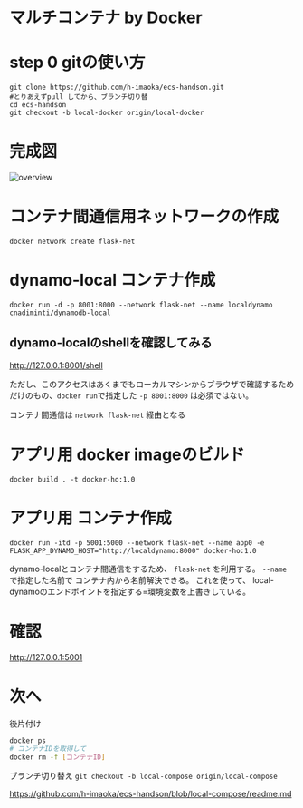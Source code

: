 マルチコンテナ by Docker
====

# step 0 gitの使い方

```
git clone https://github.com/h-imaoka/ecs-handson.git
#とりあえずpull してから、ブランチ切り替
cd ecs-handson
git checkout -b local-docker origin/local-docker
```

# 完成図
![overview](https://raw.githubusercontent.com/h-imaoka/ecs-handson/images/images/local-docker.png)

# コンテナ間通信用ネットワークの作成
`docker network create flask-net`

# dynamo-local コンテナ作成
`docker run -d -p 8001:8000 --network flask-net --name localdynamo cnadiminti/dynamodb-local`

## dynamo-localのshellを確認してみる
http://127.0.0.1:8001/shell

ただし、このアクセスはあくまでもローカルマシンからブラウザで確認するためだけのもの、`docker run`で指定した `-p 8001:8000` は必須ではない。

コンテナ間通信は `network flask-net` 経由となる

# アプリ用 docker imageのビルド
`docker build . -t docker-ho:1.0`

# アプリ用 コンテナ作成
```
docker run -itd -p 5001:5000 --network flask-net --name app0 -e FLASK_APP_DYNAMO_HOST="http://localdynamo:8000" docker-ho:1.0
```

dynamo-localとコンテナ間通信をするため、 `flask-net` を利用する。
`--name` で指定した名前で コンテナ内から名前解決できる。
これを使って、 local-dynamoのエンドポイントを指定する=環境変数を上書きしている。

# 確認
http://127.0.0.1:5001

# 次へ
後片付け

```sh
docker ps
# コンテナIDを取得して
docker rm -f [コンテナID]
```

ブランチ切り替え
`git checkout -b local-compose origin/local-compose`

https://github.com/h-imaoka/ecs-handson/blob/local-compose/readme.md
